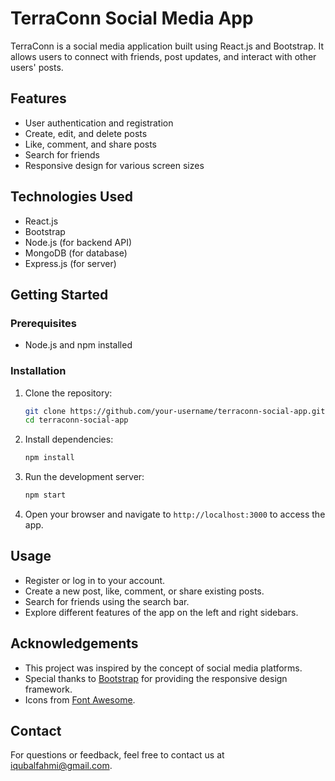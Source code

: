# TerraConn Social Media App

TerraConn is a social media application built using React.js and Bootstrap. It allows users to connect with friends, post updates, and interact with other users' posts.

## Features

- User authentication and registration
- Create, edit, and delete posts
- Like, comment, and share posts
- Search for friends
- Responsive design for various screen sizes

## Technologies Used

- React.js
- Bootstrap
- Node.js (for backend API)
- MongoDB (for database)
- Express.js (for server)

## Getting Started

### Prerequisites

- Node.js and npm installed

### Installation

1. Clone the repository:

   ```bash
   git clone https://github.com/your-username/terraconn-social-app.git
   cd terraconn-social-app
   ```

2. Install dependencies:

   ```bash
   npm install
   ```

3. Run the development server:

   ```bash
   npm start
   ```

4. Open your browser and navigate to `http://localhost:3000` to access the app.

## Usage

- Register or log in to your account.
- Create a new post, like, comment, or share existing posts.
- Search for friends using the search bar.
- Explore different features of the app on the left and right sidebars.


## Acknowledgements

- This project was inspired by the concept of social media platforms.
- Special thanks to [Bootstrap](https://getbootstrap.com/) for providing the responsive design framework.
- Icons from [Font Awesome](https://fontawesome.com/).

## Contact

For questions or feedback, feel free to contact us at iqubalfahmi@gmail.com.

